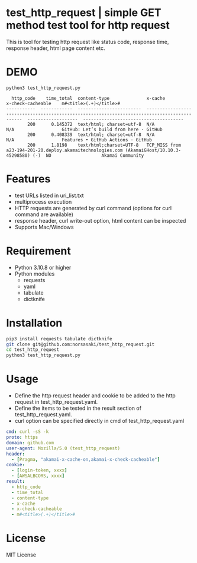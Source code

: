 # test_http_request | simple GET method test tool for http request

This is tool for testing http request like status code, response time, response header, html page content etc.

# DEMO

```
python3 test_http_request.py
```

``` result
  http_code    time_total  content-type              x-cache                                                                                        x-check-cacheable    m#<title>(.+)</title>#
-----------  ------------  ------------------------  ---------------------------------------------------------------------------------------------  -------------------  --------------------------------------
        200      0.145372  text/html; charset=utf-8  N/A                                                                                            N/A                  GitHub: Let’s build from here · GitHub
        200      0.408339  text/html; charset=utf-8  N/A                                                                                            N/A                  Features • GitHub Actions · GitHub
        200      1.8198    text/html;charset=UTF-8   TCP_MISS from a23-194-201-20.deploy.akamaitechnologies.com (AkamaiGHost/10.10.3-45298580) (-)  NO                   Akamai Community
```

# Features

- test URLs listed in uri_list.txt
- multiprocess execution
- HTTP requests are generated by curl command (options for curl command are available)
- response header, curl write-out option, html content can be inspected
- Supports Mac/Windows

# Requirement

* Python 3.10.8 or higher
* Python modules
	* requests
	* yaml
	* tabulate
	* dictknife

# Installation

```bash
pip3 install requests tabulate dictknife
git clone git@github.com:norsasaki/test_http_request.git
cd test_http_request
python3 test_http_request.py
```

# Usage

- Define the http request header and cookie to be added to the http request in test_http_request.yaml.
- Define the items to be tested in the result section of test_http_request.yaml.
- curl option can be specified directly in cmd of test_http_request.yaml

```test_http_request.yaml
cmd: curl -sS -k 
proto: https
domain: github.com
user-agent: Mozilla/5.0 (test_http_request)
header:
  - [Pragma, "akamai-x-cache-on,akamai-x-check-cacheable"]
cookie: 
  - [login-token, xxxx]
  - [AWSALBCORS, xxxx]
result:
  - http_code
  - time_total
  - content-type
  - x-cache
  - x-check-cacheable
  - m#<title>(.+)</title>#
```

# License
MIT License

